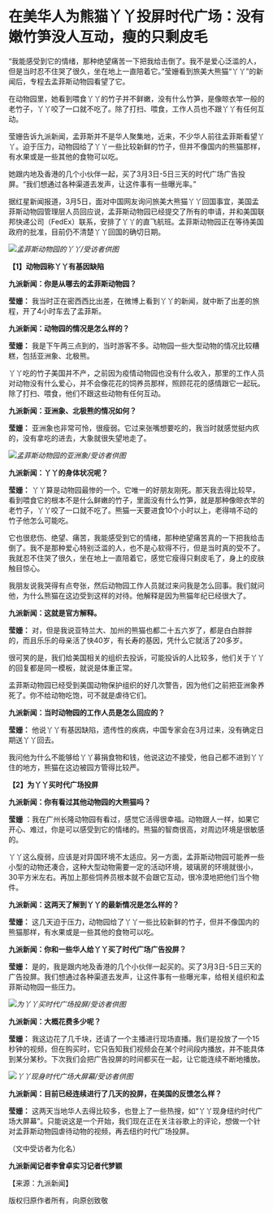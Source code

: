 # 在美华人为熊猫丫丫投屏时代广场：没有嫩竹笋没人互动，瘦的只剩皮毛

“我能感受到它的情绪，那种绝望痛苦一下把我给击倒了。我不是爱心泛滥的人，但是当时忍不住哭了很久，坐在地上一直陪着它。”莹姗看到旅美大熊猫“丫丫”的新闻后，专程去孟菲斯动物园看望了它。

在动物园里，她看到喂食丫丫的竹子并不鲜嫩，没有什么竹笋，是像晾衣竿一般的老竹子，丫丫咬了一口就不吃了。除了打扫、喂食，工作人员也不跟丫丫有任何互动。

莹姗告诉九派新闻，孟菲斯并不是华人聚集地，近来，不少华人前往孟菲斯看望丫丫。迫于压力，动物园给了丫丫一些比较新鲜的竹子，但并不像国内的熊猫那样，有水果或是一些其他的食物可以吃。

她跟内地及香港的几个小伙伴一起，买了3月3日-5日三天的时代广场广告投屏。“我们想通过各种渠道去发声，让这件事有一些曝光率。”

据红星新闻报道，3月5日，面对中国网友询问旅美大熊猫丫丫回国事宜，美国孟菲斯动物园管理层人员回应说，孟菲斯动物园已经提交了所有的申请，并和美国联邦快递公司（FedEx）联系，安排了丫丫的直飞航班。孟菲斯动物园正在等待美国政府的批准，目前仍不清楚丫丫回国的确切日期。

![](https://inews.gtimg.com/om_bt/On33Kee3O7mvCaF5zzzwl0bTC_wh8eEsZib0IjjW_d7p8AA/1000)_孟菲斯动物园的丫丫/受访者供图_

**【1】动物园称丫丫有基因缺陷**

**九派新闻：你是从哪去的孟菲斯动物园？**

**莹姗：** 我当时正在密西西比出差，在微博上看到丫丫的新闻，就中断了出差的旅程，开了4小时车去了孟菲斯。

**九派新闻：动物园的情况是怎么样的？**

**莹姗：** 我是下午两三点到的，当时游客不多。动物园一些大型动物的情况比较糟糕，包括亚洲象、北极熊。

丫丫吃的竹子美国并不产，之前因为疫情动物园也没有什么收入，那里的工作人员对动物没有什么爱心，并不会像花花的饲养员那样，照顾花花的感情跟它一起玩。除了打扫、喂食，他们不跟这些动物有任何互动。

**九派新闻：亚洲象、北极熊的情况如何？**

**莹姗：** 亚洲象也非常可怜，很瘦弱。它过来张嘴想要吃的，我当时就感觉挺内疚的，没有拿吃的进去，大象就很失望地走了。

![](https://inews.gtimg.com/om_bt/O2CrouZDec4ELioBz9kCaQRfPPIMPe7GIiriTlERcsQugAA/1000)_孟菲斯动物园的亚洲象/受访者供图_

**九派新闻：丫丫的身体状况呢？**

**莹姗：**
丫丫算是动物园最惨的一个。它唯一的好朋友刚死。那天我去得比较早，看到喂食它的根本不是什么鲜嫩的竹子，里面没有什么竹笋，就是那种像晾衣竿的老竹子，丫丫咬了一口就不吃了。熊猫一天要进食10个小时以上，老得啃不动的竹子他怎么可能吃。

它也很悲伤、绝望、痛苦，我能感受到它的情绪，那种绝望痛苦真的一下把我给击倒了。我不是那种爱心特别泛滥的人，也不是心软得不行，但是当时真的受不了。我就忍不住哭了很久，坐在地上一直陪着它，感觉它瘦得只剩皮毛了，身上的皮肤触目惊心。

我朋友说我哭得有点夸张，然后动物园工作人员就过来问我是怎么回事。我们就问他，为什么熊猫在这边受到这样的对待。他解释是因为熊猫年纪已经很大了。

**九派新闻：这就是官方解释。**

**莹姗：** 对，但是我说亚特兰大、加州的熊猫也都二十五六岁了，都是白白胖胖的，而且乐乐的母亲活了快40岁，有长寿的基因，凭什么它就活了20多岁。

很可笑的是，我们给美国相关的组织去投诉，可能投诉的人比较多，他们关于丫丫的回复都是同一模板，就说是体重正常。

孟菲斯动物园已经受到美国动物保护组织的好几次警告，因为他们之前把亚洲象养死了。你不给动物吃饱，可不就是虐待它们。

**九派新闻：当时动物园的工作人员是怎么回应的？**

**莹姗：** 他说丫丫有基因缺陷，遗传性的疾病，中国专家会在3月过来，没有确定日期送丫丫回去。

我问他为什么不能够给丫丫募捐食物和钱，他说这边不接受，他自己都不进到丫丫住的地方，熊猫在这边被园方管得比较严。

**【2】为丫丫买时代广场投屏**

**九派新闻：你有看过其他动物园的大熊猫吗？**

**莹姗** ：我在广州长隆动物园有看过，感觉它活得很幸福。动物跟人一样，如果它开心、难过，你是可以感受到它的情绪的。熊猫的智商很高，对周边环境是很敏感的。

丫丫这么瘦弱，应该是对异国环境不太适应。另一方面，孟菲斯动物园可能养一些小型的动物还凑合，这种大型动物需要一定的活动环境，玻璃房的环境就很小，30平方米左右。再加上那些饲养员根本就不会跟它互动，很冷漠地把他们当个物件。

**九派新闻：这两天了解到丫丫的最新情况是怎么样的？**

**莹姗：** 这几天迫于压力，动物园给了丫丫一些比较新鲜的竹子，但并不像国内的熊猫那样，有水果或是一些其他的食物可以吃。

**九派新闻：你和一些华人给丫丫买了时代广场广告投屏？**

**莹姗：**
是的，我是跟内地及香港的几个小伙伴一起买的。买了3月3日-5日三天的广告投屏。我们想通过各种渠道去发声，让这件事有一些曝光率，给相关组织和孟菲斯动物园一些压力。

![](https://inews.gtimg.com/om_bt/OUQcXbYe_LqHqBlDYHKDu0BPnIY8PlVTVmfW5AO8eFUHQAA/1000)_为丫丫买时代广场投屏/受访者供图_

**九派新闻：大概花费多少呢？**

**莹姗：**
我这边花了几千块，还请了一个主播进行现场直播。我们是投放了一个15秒钟的视频，但在购买时，它只告知我们视频会在某个时间段内播放，并不能具体到某分某秒。下次我们会把广告投屏的时间都买在一起，让它能连续不断地播放。

![](https://inews.gtimg.com/om_bt/OkX6J_4Nz3wGVAIFny4e8BomvKWWu86m_0XAds23VhZtUAA/1000)_丫丫现身时代广场大屏幕/受访者供图_

**九派新闻：目前已经连续进行了几天的投屏，在美国的反馈怎么样？**

**莹姗：**
这两天当地华人去得比较多，也登上了一些热搜，如“丫丫现身纽约时代广场大屏幕”。只能说这是一个开始，我们现在正在关注谷歌上的评论，想做一个针对孟菲斯动物园虐待动物的视频，再去纽约时代广场投屏。

（文中受访者为化名）

**九派新闻记者李曾卓实习记者代梦颖**

【来源：九派新闻】

版权归原作者所有，向原创致敬

